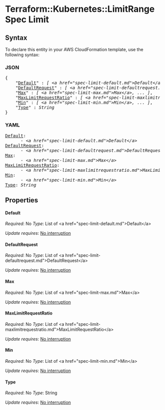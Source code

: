 # Terraform::Kubernetes::LimitRange Spec Limit

## Syntax

To declare this entity in your AWS CloudFormation template, use the following syntax:

### JSON

<pre>
{
    "<a href="#default" title="Default">Default</a>" : <i>[ &lt;a href=&#34;spec-limit-default.md&#34;&gt;Default&lt;/a&gt;, ... ]</i>,
    "<a href="#defaultrequest" title="DefaultRequest">DefaultRequest</a>" : <i>[ &lt;a href=&#34;spec-limit-defaultrequest.md&#34;&gt;DefaultRequest&lt;/a&gt;, ... ]</i>,
    "<a href="#max" title="Max">Max</a>" : <i>[ &lt;a href=&#34;spec-limit-max.md&#34;&gt;Max&lt;/a&gt;, ... ]</i>,
    "<a href="#maxlimitrequestratio" title="MaxLimitRequestRatio">MaxLimitRequestRatio</a>" : <i>[ &lt;a href=&#34;spec-limit-maxlimitrequestratio.md&#34;&gt;MaxLimitRequestRatio&lt;/a&gt;, ... ]</i>,
    "<a href="#min" title="Min">Min</a>" : <i>[ &lt;a href=&#34;spec-limit-min.md&#34;&gt;Min&lt;/a&gt;, ... ]</i>,
    "<a href="#type" title="Type">Type</a>" : <i>String</i>
}
</pre>

### YAML

<pre>
<a href="#default" title="Default">Default</a>: <i>
      - &lt;a href=&#34;spec-limit-default.md&#34;&gt;Default&lt;/a&gt;</i>
<a href="#defaultrequest" title="DefaultRequest">DefaultRequest</a>: <i>
      - &lt;a href=&#34;spec-limit-defaultrequest.md&#34;&gt;DefaultRequest&lt;/a&gt;</i>
<a href="#max" title="Max">Max</a>: <i>
      - &lt;a href=&#34;spec-limit-max.md&#34;&gt;Max&lt;/a&gt;</i>
<a href="#maxlimitrequestratio" title="MaxLimitRequestRatio">MaxLimitRequestRatio</a>: <i>
      - &lt;a href=&#34;spec-limit-maxlimitrequestratio.md&#34;&gt;MaxLimitRequestRatio&lt;/a&gt;</i>
<a href="#min" title="Min">Min</a>: <i>
      - &lt;a href=&#34;spec-limit-min.md&#34;&gt;Min&lt;/a&gt;</i>
<a href="#type" title="Type">Type</a>: <i>String</i>
</pre>

## Properties

#### Default

_Required_: No
_Type_: List of &lt;a href=&#34;spec-limit-default.md&#34;&gt;Default&lt;/a&gt;

_Update requires_: [No interruption](https://docs.aws.amazon.com/AWSCloudFormation/latest/UserGuide/using-cfn-updating-stacks-update-behaviors.html#update-no-interrupt)

#### DefaultRequest

_Required_: No
_Type_: List of &lt;a href=&#34;spec-limit-defaultrequest.md&#34;&gt;DefaultRequest&lt;/a&gt;

_Update requires_: [No interruption](https://docs.aws.amazon.com/AWSCloudFormation/latest/UserGuide/using-cfn-updating-stacks-update-behaviors.html#update-no-interrupt)

#### Max

_Required_: No
_Type_: List of &lt;a href=&#34;spec-limit-max.md&#34;&gt;Max&lt;/a&gt;

_Update requires_: [No interruption](https://docs.aws.amazon.com/AWSCloudFormation/latest/UserGuide/using-cfn-updating-stacks-update-behaviors.html#update-no-interrupt)

#### MaxLimitRequestRatio

_Required_: No
_Type_: List of &lt;a href=&#34;spec-limit-maxlimitrequestratio.md&#34;&gt;MaxLimitRequestRatio&lt;/a&gt;

_Update requires_: [No interruption](https://docs.aws.amazon.com/AWSCloudFormation/latest/UserGuide/using-cfn-updating-stacks-update-behaviors.html#update-no-interrupt)

#### Min

_Required_: No
_Type_: List of &lt;a href=&#34;spec-limit-min.md&#34;&gt;Min&lt;/a&gt;

_Update requires_: [No interruption](https://docs.aws.amazon.com/AWSCloudFormation/latest/UserGuide/using-cfn-updating-stacks-update-behaviors.html#update-no-interrupt)

#### Type

_Required_: No
_Type_: String

_Update requires_: [No interruption](https://docs.aws.amazon.com/AWSCloudFormation/latest/UserGuide/using-cfn-updating-stacks-update-behaviors.html#update-no-interrupt)


